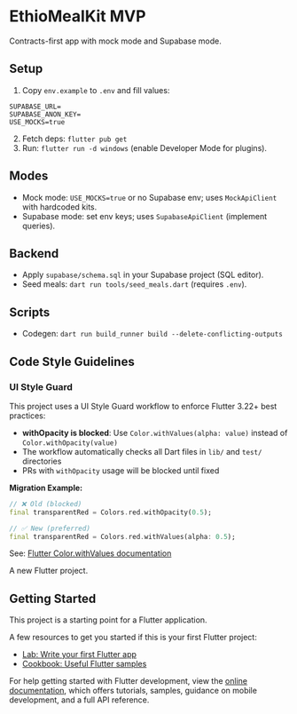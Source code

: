 # EthioMealKit MVP

Contracts-first app with mock mode and Supabase mode.

## Setup
1. Copy `env.example` to `.env` and fill values:
```
SUPABASE_URL=
SUPABASE_ANON_KEY=
USE_MOCKS=true
```
2. Fetch deps: `flutter pub get`
3. Run: `flutter run -d windows` (enable Developer Mode for plugins).

## Modes
- Mock mode: `USE_MOCKS=true` or no Supabase env; uses `MockApiClient` with hardcoded kits.
- Supabase mode: set env keys; uses `SupabaseApiClient` (implement queries).

## Backend
- Apply `supabase/schema.sql` in your Supabase project (SQL editor).
- Seed meals: `dart run tools/seed_meals.dart` (requires `.env`).

## Scripts
- Codegen: `dart run build_runner build --delete-conflicting-outputs`

## Code Style Guidelines

### UI Style Guard
This project uses a UI Style Guard workflow to enforce Flutter 3.22+ best practices:

- **withOpacity is blocked**: Use `Color.withValues(alpha: value)` instead of `Color.withOpacity(value)`
- The workflow automatically checks all Dart files in `lib/` and `test/` directories
- PRs with `withOpacity` usage will be blocked until fixed

**Migration Example:**
```dart
// ❌ Old (blocked)
final transparentRed = Colors.red.withOpacity(0.5);

// ✅ New (preferred)
final transparentRed = Colors.red.withValues(alpha: 0.5);
```

See: [Flutter Color.withValues documentation](https://api.flutter.dev/flutter/dart-ui/Color/withValues.html)


A new Flutter project.

## Getting Started

This project is a starting point for a Flutter application.

A few resources to get you started if this is your first Flutter project:

- [Lab: Write your first Flutter app](https://docs.flutter.dev/get-started/codelab)
- [Cookbook: Useful Flutter samples](https://docs.flutter.dev/cookbook)

For help getting started with Flutter development, view the
[online documentation](https://docs.flutter.dev/), which offers tutorials,
samples, guidance on mobile development, and a full API reference.
